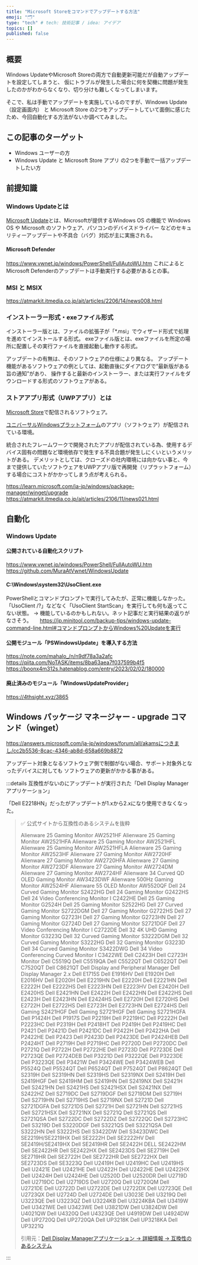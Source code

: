 ```yaml
---
title: "Microsoft Storeをコマンドでアップデートする方法"
emoji: "🗂"
type: "tech" # tech: 技術記事 / idea: アイデア
topics: []
published: false
---
```

## 概要

Windows UpdateやMicrosoft Storeの両方で自動更新可能だが自動アップデートを設定してしまうと、
仮にトラブルが発生した場合に何を契機に問題が発生したのかがわからなくなり、切り分けも難しくなってしまいます。

そこで、私は手動でアップデートを実施しているのですが、Windows Update（設定画面内） と Microsoft Store の2つをアップデートしていて面倒に感じたため、今回自動化する方法がないか調べてみました。

## この記事のターゲット

- Windows ユーザーの方
- Windows Update と Microsoft Store アプリ の2つを手動で一括アップデートしたい方

## 前提知識

### Windows Updateとは

[Microsoft Update](https://ja.wikipedia.org/wiki/Microsoft_Update)とは、Microsoftが提供するWindows OS の機能で Windows OS や Microsoft のソフトウェア、パソコンのデバイスドライバー などのセキュリティーアップデートや不具合（バグ）対応が主に実施される。

#### Microsoft Defender

https://www.vwnet.jp/windows/PowerShell/FullAutoWU.htm
これによるとMicrosoft Defenderのアップデートは手動実行する必要があるとの事。

### MSI と MSIX

https://atmarkit.itmedia.co.jp/ait/articles/2206/14/news008.html

### インストーラー形式・exeファイル形式

インストーラー版とは、ファイルの拡張子が「*.msi」でウィザード形式で処理を進めてインストールする形式。
exeファイル版とは、exeファイルを所定の場所に配置しその実行ファイルを直接起動し動作する形式。

アップデートの有無は、そのソフトウェアの仕様により異なる。
アップデート機能があるソフトウェアの例としては、起動直後にダイアログで“最新版がある旨の通知”があり、
操作すると最新のインストーラー、または実行ファイルをダウンロードする形式のソフトウェアがある。

### ストアアプリ形式（UWPアプリ）とは

[Microsoft Store](https://ja.wikipedia.org/wiki/Microsoft_Store)で配信されるソフトウェア。

[ユニバーサルWindowsプラットフォーム](https://ja.wikipedia.org/wiki/ユニバーサルWindowsプラットフォーム)のアプリ（ソフトウェア）が配信されている環境。

統合されたフレームワークで開発されたアプリが配信されている為、使用するデバイス固有の問題など環境依存で発生する不具合題が発生しにくいというメリットがある。
デメリットとしては、クローズドの社内環境には向かない事と、今まで提供していたソフトウェアをUWPアプリ版で再開発（リプラットフォーム）する場合にコストがかかってしまう点が考えられる。

https://learn.microsoft.com/ja-jp/windows/package-manager/winget/upgrade
https://atmarkit.itmedia.co.jp/ait/articles/2106/11/news021.html

## 自動化

### Windows Update

#### 公開されている自動化スクリプト

https://www.vwnet.jp/windows/PowerShell/FullAutoWU.htm
https://github.com/MuraAtVwnet/WindowsUpdate

#### C:\Windows\system32\UsoClient.exe

PowerShellとコマンドプロンプトで実行してみたが、正常に機能しなかった。
「UsoClient /?」などなく「UsoClient StartScan」を実行しても何も返ってこない状態。
→ 機能しているのかもしれない。ネット記事だと実行結果の返りがなさそう。
　 <https://jp.minitool.com/backup-tips/windows-update-command-line.html#コマンドプロンプトからWindows%20Updateを実行>

#### 公開モジュール「PSWindowsUpdate」を導入する方法

https://note.com/mahalo_/n/n9df78a3a2afc
https://qiita.com/NoTASK/items/8ba63aea7f037599b4f5
https://boonx4m312s.hatenablog.com/entry/2023/02/02/180000

#### 廃止済みのモジュール「WindowsUpdateProvider」

https://4thsight.xyz/3865

## Windows パッケージ マネージャー - upgrade コマンド（winget）

<https://answers.microsoft.com/ja-jp/windows/forum/all/akamsにつきまし/cc2b5536-8cac-4346-ab8d-658a669b8872>

アップデート対象となるソフトウェア側で制御がない場合、サポート対象外となったデバイスに対しても
ソフトウェアの更新がかかる事がある。

:::details 互換性がないのにアップデートが実行された「Dell Display Managerアプリケーション」

「Dell E2218HN」だったがアップデートが1.xから2.xになり使用できなくなった。

> ✅ 公式サイトから互換性のあるシステムを抜粋
> 
> Alienware 25 Gaming Monitor AW2521HF
> Alienware 25 Gaming Monitor AW2521HFA
> Alienware 25 Gaming Monitor AW2521HFL
> Alienware 25 Gaming Monitor AW2521HFLA
> Alienware 25 Gaming Monitor AW2523HF
> Alienware 27 Gaming Monitor AW2720HF
> Alienware 27 Gaming Monitor AW2720HFA
> Alienware 27 Gaming Monitor AW2723DF
> Alienware 27 Gaming Monitor AW2724DM
> Alienware 27 Gaming Monitor AW2724HF
> Alienware 34 Curved QD OLED Gaming Monitor AW3423DWF
> Alienware 500Hz Gaming Monitor AW2524HF
> Alienware 55 OLED Monitor AW5520QF
> Dell 24 Curved Gaming Monitor S2422HG
> Dell 24 Gaming Monitor G2422HS
> Dell 24 Video Conferencing Monitor I C2422HE
> Dell 25 Gaming Monitor G2524H
> Dell 25 Gaming Monitor S2522HG
> Dell 27 Curved Gaming Monitor S2722DGM
> Dell 27 Gaming Monitor G2722HS
> Dell 27 Gaming Monitor G2723H
> Dell 27 Gaming Monitor G2723HN
> Dell 27 Gaming Monitor G2724D
> Dell 27 Gaming Monitor S2721DGF
> Dell 27 Video Conferencing Monitor I C2722DE
> Dell 32 4K UHD Gaming Monitor G3223Q
> Dell 32 Curved Gaming Monitor S3222DGM
> Dell 32 Curved Gaming Monitor S3222HG
> Dell 32 Gaming Monitor G3223D
> Dell 34 Curved Gaming Monitor S3422DWG
> Dell 34 Video Conferencing Curved Monitor I C3422WE
> Dell C2423H
> Dell C2723H Monitor
> Dell C5519Q
> Dell C5519QA
> Dell C5522QT
> Dell C6522QT
> Dell C7520QT
> Dell C8621QT
> Dell Display and Peripheral Manager
> Dell Display Manager 2.x
> Dell E1715S
> Dell E1916HV
> Dell E1920H
> Dell E2016HV
> Dell E2020H
> Dell E2219HN
> Dell E2220H
> Dell E2221HN
> Dell E2222H
> Dell E2222HS
> Dell E2223HN
> Dell E2223HV
> Dell E2420H
> Dell E2420HS
> Dell E2421HN
> Dell E2422H
> Dell E2422HN
> Dell E2422HS
> Dell E2423H
> Dell E2423HN
> Dell E2424HS
> Dell E2720H
> Dell E2720HS
> Dell E2722H
> Dell E2722HS
> Dell E2723H
> Dell E2723HN
> Dell E2724HS
> Dell Gaming S2421HGF
> Dell Gaming S2721HGF
> Dell Gaming S2721HGFA
> Dell P1424H
> Dell P1917S
> Dell P2219H
> Dell P2219HC
> Dell P2222H
> Dell P2223HC
> Dell P2319H
> Dell P2418HT
> Dell P2419H
> Dell P2419HC
> Dell P2421
> Dell P2421D
> Dell P2421DC
> Dell P2422H
> Dell P2422HA
> Dell P2422HE
> Dell P2423
> Dell P2423D
> Dell P2423DE
> Dell P2424HEB
> Dell P2424HT
> Dell P2719H
> Dell P2719HC
> Dell P2720D
> Dell P2720DC
> Dell P2721Q
> Dell P2722H
> Dell P2722HE
> Dell P2723D
> Dell P2723DE
> Dell P2723QE
> Dell P2724DEB
> Dell P3221D
> Dell P3222QE
> Dell P3223DE
> Dell P3223QE
> Dell P3421W
> Dell P3424WE
> Dell P3424WEB
> Dell P5524Q
> Dell P5524QT
> Dell P6524QT
> Dell P7524QT
> Dell P8624QT
> Dell S2319H
> Dell S2319HN
> Dell S2319HS
> Dell S2319NX
> Dell S2419H
> Dell S2419HGF
> Dell S2419HM
> Dell S2419HN
> Dell S2419NX
> Dell S2421H
> Dell S2421HN
> Dell S2421HS
> Dell S2421HSX
> Dell S2421NX
> Dell S2422HZ
> Dell S2719DC
> Dell S2719DGF
> Dell S2719DM
> Dell S2719H
> Dell S2719HN
> Dell S2719HS
> Dell S2719NX
> Dell S2721D
> Dell S2721DGFA
> Dell S2721DS
> Dell S2721H
> Dell S2721HN
> Dell S2721HS
> Dell S2721HSX
> Dell S2721NX
> Dell S2721Q
> Dell S2721QS
> Dell S2721QSA
> Dell S2722DC
> Dell S2722DZ
> Dell S2722QC
> Dell S2723HC
> Dell S3219D
> Dell S3220DGF
> Dell S3221QS
> Dell S3221QSA
> Dell S3222HN
> Dell S3222HS
> Dell S3422DW
> Dell S3423DWC
> Dell SE2219H/SE2219HX
> Dell SE2222H
> Dell SE2222HV
> Dell SE2419H/SE2419HX
> Dell SE2419HR
> Dell SE2422H
> DELL SE2422HM
> Dell SE2422HR
> Dell SE2422HX
> Dell SE2423DS
> Dell SE2719H
> Dell SE2719HR
> Dell SE2722H
> Dell SE2722HR
> Dell SE2722HX
> Dell SE2723DS
> Dell SE3223Q
> Dell U2419H
> Dell U2419HC
> Dell U2419HS
> Dell U2421E
> Dell U2421HE
> Dell U2422H
> Dell U2422HE
> Dell U2422HX
> Dell U2424H
> Dell U2424HE
> Dell U2520D
> Dell U2520DR
> Dell U2719D
> Dell U2719DC
> Dell U2719DS
> Dell U2720Q
> Dell U2720QM
> Dell U2721DE
> Dell U2722D
> Dell U2722DE
> Dell U2722DX
> Dell U2723QE
> Dell U2723QX
> Dell U2724D
> Dell U2724DE
> Dell U3023E
> Dell U3219Q
> Dell U3223QE
> Dell U3223QZ
> Dell U3224KB
> Dell U3224KBA
> Dell U3419W
> Dell U3421WE
> Dell U3423WE
> Dell U3821DW
> Dell U3824DW
> Dell U4021QW
> Dell U4320Q
> Dell U4323QE
> Dell U4919DW
> Dell U4924DW
> Dell UP2720Q
> Dell UP2720QA
> Dell UP3218K
> Dell UP3218KA
> Dell UP3221Q
> 
> 引用元：[Dell Display Managerアプリケーション → 詳細情報 → 互換性のあるシステム](https://www.dell.com/support/home/ja-jp/drivers/driversdetails?driverid=yc3cv&oscode=wt64a&productcode=dell-display-manager-2.0)

:::
